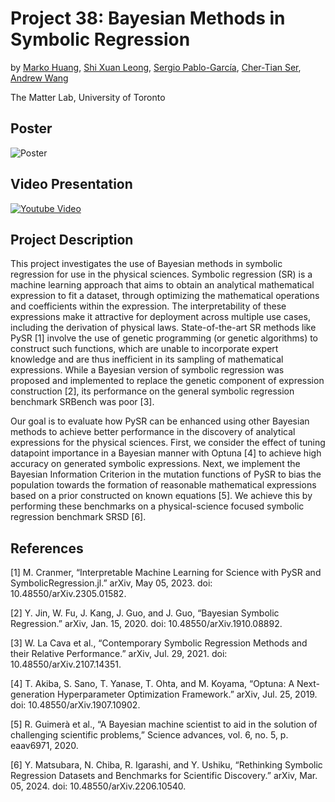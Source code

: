 # Project 38: Bayesian Methods in Symbolic Regression
by [Marko Huang](https://github.com/markohuang), [Shi Xuan Leong](https://github.com/shixuanleong), [Sergio Pablo-García](https://github.com/spgarcica), [Cher-Tian Ser](https://github.com/chertianser), [Andrew Wang](https://github.com/wavyparticle)

The Matter Lab, University of Toronto

## Poster

![Poster](./poster/poster.png)

## Video Presentation

[![Youtube Video](http://img.youtube.com/vi/KKxlqo15wVY/0.jpg)](http://www.youtube.com/watch?v=KKxlqo15wVY "Project 38")

## Project Description
This project investigates the use of Bayesian methods in symbolic regression for use in the physical sciences. Symbolic regression (SR) is a machine learning approach that aims to obtain an analytical mathematical expression to fit a dataset, through optimizing the mathematical operations and coefficients within the expression. The interpretability of these expressions make it attractive for deployment across multiple use cases, including the derivation of physical laws. State-of-the-art SR methods like PySR [1] involve the use of genetic programming (or genetic algorithms) to construct such functions, which are unable to incorporate expert knowledge and are thus inefficient in its sampling of mathematical expressions. While a Bayesian version of symbolic regression was proposed and implemented to replace the genetic component of expression construction [2], its performance on the general symbolic regression benchmark SRBench was poor [3].

Our goal is to evaluate how PySR can be enhanced using other Bayesian methods to achieve better performance in the discovery of analytical expressions for the physical sciences. First, we consider the effect of tuning datapoint importance in a Bayesian manner with Optuna [4] to achieve high accuracy on generated symbolic expressions. Next, we implement the Bayesian Information Criterion in the mutation functions of PySR to bias the population towards the formation of reasonable mathematical expressions based on a prior constructed on known equations [5]. We achieve this by performing these benchmarks on a physical-science focused symbolic regression benchmark SRSD [6]. 

## References

[1] M. Cranmer, “Interpretable Machine Learning for Science with PySR and SymbolicRegression.jl.” arXiv, May 05, 2023. doi: 10.48550/arXiv.2305.01582.

[2] Y. Jin, W. Fu, J. Kang, J. Guo, and J. Guo, “Bayesian Symbolic Regression.” arXiv, Jan. 15, 2020. doi: 10.48550/arXiv.1910.08892.

[3] W. La Cava et al., “Contemporary Symbolic Regression Methods and their Relative Performance.” arXiv, Jul. 29, 2021. doi: 10.48550/arXiv.2107.14351.

[4] T. Akiba, S. Sano, T. Yanase, T. Ohta, and M. Koyama, “Optuna: A Next-generation Hyperparameter Optimization Framework.” arXiv, Jul. 25, 2019. doi: 10.48550/arXiv.1907.10902.

[5] R. Guimerà et al., “A Bayesian machine scientist to aid in the solution of challenging scientific problems,” Science advances, vol. 6, no. 5, p. eaav6971, 2020.

[6] Y. Matsubara, N. Chiba, R. Igarashi, and Y. Ushiku, “Rethinking Symbolic Regression Datasets and Benchmarks for Scientific Discovery.” arXiv, Mar. 05, 2024. doi: 10.48550/arXiv.2206.10540.




